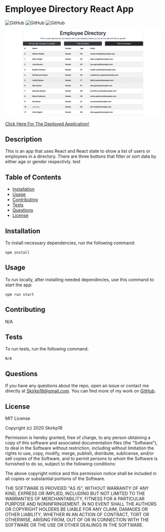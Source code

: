 # Employee Directory React App

![GitHub](https://img.shields.io/github/downloads/Skirkp18/employee_database_react_app/total) ![GitHub](https://img.shields.io/github/languages/top/Skirkp18/employee_database_react_app) ![GitHub](https://img.shields.io/badge/license-MIT-green?style=flat) 

<img src="/public/appImage.png">
<br></br>
<a href="https://skirkp18.github.io/employee_database_react_app/">Click Here For The Deployed Application!</a>

## Description
This is an app that uses React and React state to show a list of users or employees in a directory. There are three buttons that filter or sort data by either age or gender respectivly. test 
## Table of Contents 

  - [Installation](#installation)
  - [Usage](#usage)
  - [Contributing](#contributing)
  - [Tests](#tests)
  - [Questions](#questions)
  - [License](#license)
## Installation
To install necessary dependencies, run the following command:
``` 
npm install
```
## Usage
To run locally, after installing needed dependincies, use this command to start the app:
``` 
npm run start
```
## Contributing
N/A
## Tests
To run tests, run the following command:
```
N/A
```
## Questions
If you have any questions about the repo, open an issue or contact me directly at Skirkp18@gmail.com. You can find more of my work on [GitHub](https://github.com/Skirkp18).
## License
MIT License

Copyright (c) 2020 Skirkp18

Permission is hereby granted, free of charge, to any person obtaining a copy
of this software and associated documentation files (the "Software"), to deal
in the Software without restriction, including without limitation the rights
to use, copy, modify, merge, publish, distribute, sublicense, and/or sell
copies of the Software, and to permit persons to whom the Software is
furnished to do so, subject to the following conditions:

The above copyright notice and this permission notice shall be included in all
copies or substantial portions of the Software.

THE SOFTWARE IS PROVIDED "AS IS", WITHOUT WARRANTY OF ANY KIND, EXPRESS OR
IMPLIED, INCLUDING BUT NOT LIMITED TO THE WARRANTIES OF MERCHANTABILITY,
FITNESS FOR A PARTICULAR PURPOSE AND NONINFRINGEMENT. IN NO EVENT SHALL THE
AUTHORS OR COPYRIGHT HOLDERS BE LIABLE FOR ANY CLAIM, DAMAGES OR OTHER
LIABILITY, WHETHER IN AN ACTION OF CONTRACT, TORT OR OTHERWISE, ARISING FROM,
OUT OF OR IN CONNECTION WITH THE SOFTWARE OR THE USE OR OTHER DEALINGS IN THE
SOFTWARE.
